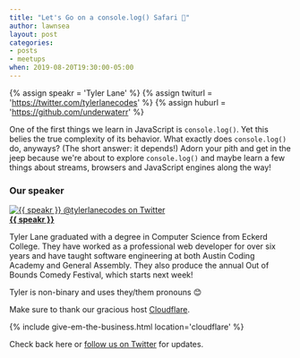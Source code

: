 ```yaml
---
title: "Let's Go on a console.log() Safari 🦏"
author: lawnsea
layout: post
categories:
- posts
- meetups
when: 2019-08-20T19:30:00-05:00
---
```


{% assign speakr = 'Tyler Lane' %}
{% assign twiturl = 'https://twitter.com/tylerlanecodes' %}
{% assign huburl = 'https://github.com/underwaterr' %}

One of the first things we learn in JavaScript is `console.log()`. Yet this belies the true
complexity of its behavior. What exactly does `console.log()` do, anyways? (The short answer: it
depends!) Adorn your pith and get in the jeep because we're about to explore `console.log()` and
maybe learn a few things about streams, browsers and JavaScript engines along the way!

### Our speaker

<div class="media-object speaker-bio">
  <a href="{{ twiturl }}">
    <img alt="{{ speakr }} @tylerlanecodes on Twitter"
      src="https://pbs.twimg.com/profile_images/1133070394313859072/ywWmZaPr_400x400.jpg" />
  </a>
  <div>
  <a href="{{ twiturl }}"><strong>{{ speakr }}</strong></a>

  Tyler Lane graduated with a degree in Computer Science from Eckerd College. They have worked as a
  professional web developer for over six years and have taught software engineering at both Austin
  Coding Academy and General Assembly. They also produce the annual Out of Bounds Comedy Festival,
  which starts next week!

  Tyler is non-binary and uses they/them pronouns 😊
  </div>
</div>

Make sure to thank our gracious host [Cloudflare][].

{% include give-em-the-business.html location='cloudflare' %}

Check back here or <a href="{{ site.twitter.url }}">follow us on Twitter</a>
for updates.

[Cloudflare]: https://www.cloudflare.com/
